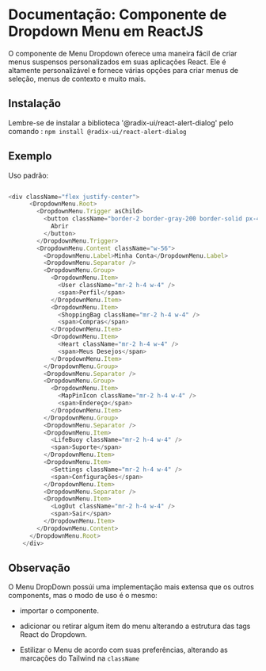 # Documentação: Componente de Dropdown Menu em ReactJS

O componente de Menu Dropdown oferece uma maneira fácil de criar menus suspensos personalizados em suas aplicações React. Ele é altamente personalizável e fornece várias opções para criar menus de seleção, menus de contexto e muito mais.

## Instalação

Lembre-se de instalar a biblioteca '@radix-ui/react-alert-dialog' pelo comando : `npm install @radix-ui/react-alert-dialog`

## Exemplo 

Uso padrão:

```js

<div className="flex justify-center">
      <DropdownMenu.Root>
        <DropdownMenu.Trigger asChild>
          <button className="border-2 border-gray-200 border-solid px-4 py-1 focus:outline-none rounded focus:ring-0 hover:bg-gray-100 transition duration-300 ease-in-out">
            Abrir
          </button>
        </DropdownMenu.Trigger>
        <DropdownMenu.Content className="w-56">
          <DropdownMenu.Label>Minha Conta</DropdownMenu.Label>
          <DropdownMenu.Separator />
          <DropdownMenu.Group>
            <DropdownMenu.Item>
              <User className="mr-2 h-4 w-4" />
              <span>Perfil</span>
            </DropdownMenu.Item>
            <DropdownMenu.Item>
              <ShoppingBag className="mr-2 h-4 w-4" />
              <span>Compras</span>
            </DropdownMenu.Item>
            <DropdownMenu.Item>
              <Heart className="mr-2 h-4 w-4" />
              <span>Meus Desejos</span>
            </DropdownMenu.Item>
          </DropdownMenu.Group>
          <DropdownMenu.Separator />
          <DropdownMenu.Group>
            <DropdownMenu.Item>
              <MapPinIcon className="mr-2 h-4 w-4" />
              <span>Endereço</span>
            </DropdownMenu.Item>
          </DropdownMenu.Group>
          <DropdownMenu.Separator />
          <DropdownMenu.Item>
            <LifeBuoy className="mr-2 h-4 w-4" />
            <span>Suporte</span>
          </DropdownMenu.Item>
          <DropdownMenu.Item>
            <Settings className="mr-2 h-4 w-4" />
            <span>Configurações</span>
          </DropdownMenu.Item>
          <DropdownMenu.Separator />
          <DropdownMenu.Item>
            <LogOut className="mr-2 h-4 w-4" />
            <span>Sair</span>
          </DropdownMenu.Item>
        </DropdownMenu.Content>
      </DropdownMenu.Root>
    </div>

```

## Observação

O Menu DropDown possúi uma implementação mais extensa que os outros components, mas o modo de uso é o mesmo:

- importar o componente.

- adicionar ou retirar algum item do menu alterando a estrutura das tags React do Dropdown.

- Estilizar o Menu de acordo com suas preferências, alterando as marcações do Tailwind na `className`